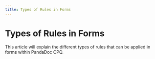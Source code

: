 ```yaml
---
title: Types of Rules in Forms
---
```


# Types of Rules in Forms

This article will explain the different types of rules that can be applied in forms within PandaDoc CPQ.
